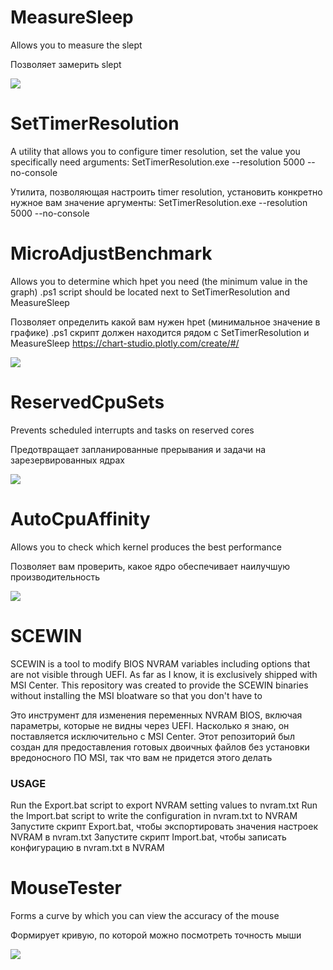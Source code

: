 # MeasureSleep
Allows you to measure the slept

Позволяет замерить slept

<image src="Pictures/MeasureSleep.jpg">

# SetTimerResolution
A utility that allows you to configure timer resolution, set the value you specifically need
arguments: SetTimerResolution.exe --resolution 5000 --no-console

Утилита, позволяющая настроить timer resolution, установить конкретно нужное вам значение
аргументы: SetTimerResolution.exe --resolution 5000 --no-console

# MicroAdjustBenchmark
Allows you to determine which hpet you need (the minimum value in the graph)
.ps1 script should be located next to SetTimerResolution and MeasureSleep

Позволяет определить какой вам нужен hpet (минимальное значение в графике)
.ps1 скрипт должен находится рядом с SetTimerResolution и MeasureSleep
https://chart-studio.plotly.com/create/#/

<image src="Pictures/MicroAdjustBenchmark.png">

# ReservedCpuSets
Prevents scheduled interrupts and tasks on reserved cores

Предотвращает запланированные прерывания и задачи на зарезервированных ядрах

<image src="Pictures/ReservedCpuSets.jpg">

# AutoCpuAffinity
Allows you to check which kernel produces the best performance

Позволяет вам проверить, какое ядро обеспечивает наилучшую производительность

<image src="Pictures/AutoGpuAffinity.jpg">

# SCEWIN
SCEWIN is a tool to modify BIOS NVRAM variables including options that are not visible through UEFI. As far as I know, it is exclusively shipped with MSI Center. This repository was created to provide the SCEWIN binaries without installing the MSI bloatware so that you don't have to

Это инструмент для изменения переменных NVRAM BIOS, включая параметры, которые не видны через UEFI. Насколько я знаю, он поставляется исключительно с MSI Center. Этот репозиторий был создан для предоставления готовых двоичных файлов без установки вредоносного ПО MSI, так что вам не придется этого делать

### USAGE
Run the Export.bat script to export NVRAM setting values to nvram.txt
Run the Import.bat script to write the configuration in nvram.txt to NVRAM
Запустите скрипт Export.bat, чтобы экспортировать значения настроек NVRAM в nvram.txt
Запустите скрипт Import.bat, чтобы записать конфигурацию в nvram.txt в NVRAM

# MouseTester
Forms a curve by which you can view the accuracy of the mouse

Формирует кривую, по которой можно посмотреть точность мыши

<image src="Pictures/MouseTester.jpg">

